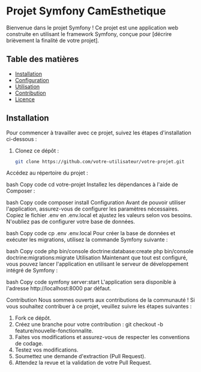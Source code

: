 # Projet Symfony CamEsthetique

Bienvenue dans le projet Symfony ! Ce projet est une application web construite en utilisant le framework Symfony, conçue pour [décrire brièvement la finalité de votre projet].

## Table des matières

- [Installation](#installation)
- [Configuration](#configuration)
- [Utilisation](#utilisation)
- [Contribution](#contribution)
- [Licence](#licence)

## Installation

Pour commencer à travailler avec ce projet, suivez les étapes d'installation ci-dessous :

1. Clonez ce dépôt :

   ```bash
   git clone https://github.com/votre-utilisateur/votre-projet.git
Accédez au répertoire du projet :

bash
Copy code
cd votre-projet
Installez les dépendances à l'aide de Composer :

bash
Copy code
composer install
Configuration
Avant de pouvoir utiliser l'application, assurez-vous de configurer les paramètres nécessaires. Copiez le fichier .env en .env.local et ajustez les valeurs selon vos besoins. N'oubliez pas de configurer votre base de données.

bash
Copy code
cp .env .env.local
Pour créer la base de données et exécuter les migrations, utilisez la commande Symfony suivante :

bash
Copy code
php bin/console doctrine:database:create
php bin/console doctrine:migrations:migrate
Utilisation
Maintenant que tout est configuré, vous pouvez lancer l'application en utilisant le serveur de développement intégré de Symfony :

bash
Copy code
symfony server:start
L'application sera disponible à l'adresse http://localhost:8000 par défaut.

Contribution
Nous sommes ouverts aux contributions de la communauté ! Si vous souhaitez contribuer à ce projet, veuillez suivre les étapes suivantes :

1. Fork ce dépôt.
2. Créez une branche pour votre contribution : git checkout -b feature/nouvelle-fonctionnalite.
3. Faites vos modifications et assurez-vous de respecter les conventions de codage.
4. Testez vos modifications.
5. Soumettez une demande d'extraction (Pull Request).
6. Attendez la revue et la validation de votre Pull Request.